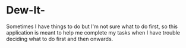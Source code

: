# Dew-It-
Sometimes I have things to do but I'm not sure what to do first, so this application is meant to help me complete my tasks when I have trouble deciding what to do first and then onwards.
